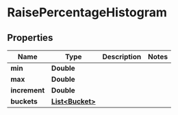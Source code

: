 

# RaisePercentageHistogram


## Properties

| Name | Type | Description | Notes |
|------------ | ------------- | ------------- | -------------|
|**min** | **Double** |  |  |
|**max** | **Double** |  |  |
|**increment** | **Double** |  |  |
|**buckets** | [**List&lt;Bucket&gt;**](Bucket.md) |  |  |



